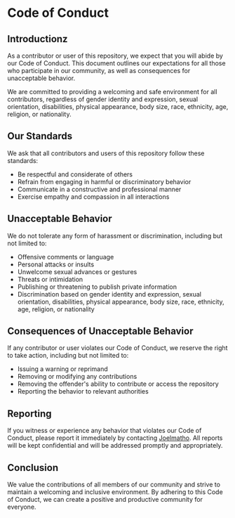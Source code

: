# Code of Conduct

## Introductionz

As a contributor or user of this repository, we expect that you will abide by our Code of Conduct. This document outlines our expectations for all those who participate in our community, as well as consequences for unacceptable behavior.

We are committed to providing a welcoming and safe environment for all contributors, regardless of gender identity and expression, sexual orientation, disabilities, physical appearance, body size, race, ethnicity, age, religion, or nationality.

## Our Standards

We ask that all contributors and users of this repository follow these standards:

- Be respectful and considerate of others
- Refrain from engaging in harmful or discriminatory behavior
- Communicate in a constructive and professional manner
- Exercise empathy and compassion in all interactions

## Unacceptable Behavior

We do not tolerate any form of harassment or discrimination, including but not limited to:

- Offensive comments or language
- Personal attacks or insults
- Unwelcome sexual advances or gestures
- Threats or intimidation
- Publishing or threatening to publish private information
- Discrimination based on gender identity and expression, sexual orientation, disabilities, physical appearance, body size, race, ethnicity, age, religion, or nationality

## Consequences of Unacceptable Behavior

If any contributor or user violates our Code of Conduct, we reserve the right to take action, including but not limited to:

- Issuing a warning or reprimand
- Removing or modifying any contributions
- Removing the offender's ability to contribute or access the repository
- Reporting the behavior to relevant authorities

## Reporting

If you witness or experience any behavior that violates our Code of Conduct, please report it immediately by contacting [Joelmatho](https://github.com/Joelmatho). All reports will be kept confidential and will be addressed promptly and appropriately.

## Conclusion

We value the contributions of all members of our community and strive to maintain a welcoming and inclusive environment. By adhering to this Code of Conduct, we can create a positive and productive community for everyone.
